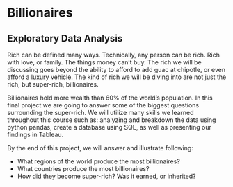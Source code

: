 **<h1>Billionaires</h1>**

<h2>Exploratory Data Analysis</h2>

<p> Rich can be defined many ways. Technically, any person can be rich. Rich with love, or family. The things money can’t buy. The rich we will be discussing goes beyond the ability to afford to add guac at chipotle, or even afford a luxury vehicle. The kind of rich we will be diving into are not just the rich, but super-rich, billionaires. 

<p>Billionaires hold more wealth than 60% of the world’s population. In this final project we are going to answer some of the biggest questions surrounding the super-rich. We will utilize many skills we learned throughout this course such as: analyzing and breakdown the data using python pandas, create a database using SQL, as well as presenting our findings in Tableau. 
  
<p>By the end of this project, we will answer and illustrate following:
  
  -	What regions of the world produce the most billionaires? 
  -	What countries produce the most billionaires?
  -	How did they become super-rich? Was it earned, or inherited?

